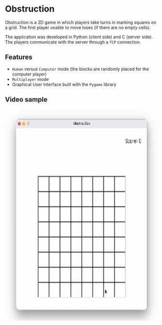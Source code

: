 # Obstruction

Obstruction is a 2D game in which players take turns in marking squares on a grid. The first player unable to move loses (if there are no empty cells).

The application was developed in Python (client side) and C (server side). The players communicate with the server through a ```TCP``` connection.

## Features
- ```Human``` versus ```Computer``` mode (the blocks are randomly placed for the computer player)
- ```Multiplayer``` mode
- Graphical User Interface built with the ```Pygame``` library

 <Human versus Computer>

 ## Video sample

 <p align="center">
  <img src="https://github.com/VladutPasare/Obstruction/blob/main/recording.gif" height="700""/>
 </p>
